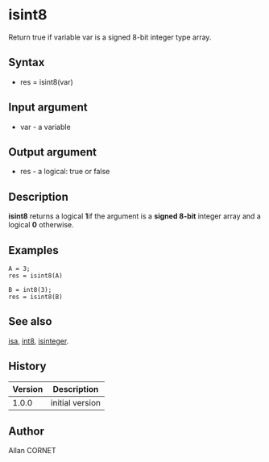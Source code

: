 

# isint8

Return true if variable var is a signed 8-bit integer type array.

## Syntax

- res = isint8(var)

## Input argument

 - var - a variable

## Output argument

 - res - a logical: true or false

## Description

<b>isint8</b> returns a logical <b>1</b>if the argument is a <b>signed 8-bit</b> integer array and a logical <b>0</b> otherwise.

## Examples

```Nelson
A = 3;
res = isint8(A)
```
```Nelson
B = int8(3);
res = isint8(B)
```

## See also

[isa](isa.md), [int8](../integer/int8.md), [isinteger](isinteger.md).
## History

|Version|Description|
|------|------|
|1.0.0|initial version|


## Author

Allan CORNET



